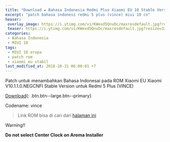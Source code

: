 ```yaml
---
title: "Download ★ Bahasa Indonesia Redmi Plus Xiaomi EU 10 Stable Version ★ Patch File"
excerpt: "patch bahasa indonesi redmi 5 plus (vince) miui 10 cn"
heaser:
 overlay_image: https://i.ytimg.com/vi/KWexd5QnvDc/maxresdefault.jpg?resize=1280,650
 teaser: https://i.ytimg.com/vi/KWexd5QnvDc/maxresdefault.jpg?resize=320,170
categories:
 - Bahasa Indonesia
 - MIUI 10
tags:
 - MIUI 10 eropa 
 - patch rom
 - xiaomi eu stabil
last_modified_at: 2018-10-31 06:00:01 +7
---
```

Patch untuk menambahkan Bahasa Indonesai pada ROM Xiaomi EU Xiaomi V10.1.1.0.NEGCNFI Stable Version untuk Redmi 5 Plus (VINCE)

[Download](/dl/drive?size=1,81GB&id=1fUqq1cSdqb4hw_8UKOMcKJGcknge3Vrw&name=Patch-BI_xiaomi.eu_multi_HM5Plus_V10.1.1.0.NEGCNFI_v10-7.1_FenFren.zip){: .btn.btn--large.btn--primary}

Codename: vince

> Link ROM bisa di cari dari [halaman ini](/dl/afh?fid=11410932744536987046&name=xiaomi.eu_multi_HM5Plus_V10.1.1.0.NEGCNFI_v10-7.1.zip&size=1.2GB)

Warning!!

**Do not select Center Clock on Aroma Installer**
